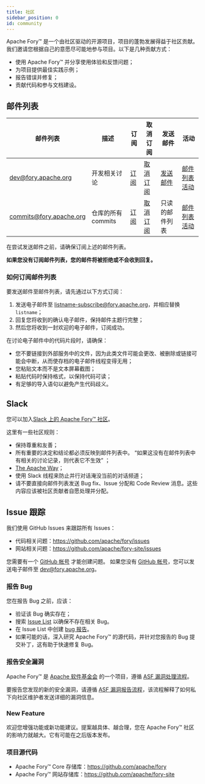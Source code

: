 ```yaml
---
title: 社区
sidebar_position: 0
id: community
---
```


Apache Fory™ 是一个由社区驱动的开源项目，项目的蓬勃发展得益于社区贡献。
我们邀请您根据自己的意愿尽可能地参与项目。以下是几种贡献方式：

- 使用 Apache Fory™ 并分享使用体验和反馈问题；
- 为项目提供最佳实践示例；
- 报告错误并修复；
- 贡献代码和参与文档建设。

## 邮件列表

| 邮件列表                | 描述               | 订阅                                             | 取消订阅                                               | 发送邮件                               | 活动                                                                       |
| ----------------------- | ------------------ | ------------------------------------------------ | ------------------------------------------------------ | -------------------------------------- | -------------------------------------------------------------------------- |
| dev@fory.apache.org     | 开发相关讨论       | [订阅](mailto:dev-subscribe@fory.apache.org)     | [取消订阅](mailto:dev-unsubscribe@fory.apache.org)     | [发送邮件](mailto:dev@fory.apache.org) | [邮件列表活动](https://lists.apache.org/list.html?dev@fory.apache.org)     |
| commits@fory.apache.org | 仓库的所有 commits | [订阅](mailto:commits-subscribe@fory.apache.org) | [取消订阅](mailto:commits-unsubscribe@fory.apache.org) | 只读的邮件列表                         | [邮件列表活动](https://lists.apache.org/list.html?commits@fory.apache.org) |

在尝试发送邮件之前，请确保订阅上述的邮件列表。

**如果您没有订阅邮件列表，您的邮件将被拒绝或不会收到回复。**

### 如何订阅邮件列表

要发送邮件至邮件列表，请先通过以下方式订阅：

1. 发送电子邮件至 listname-subscribe@fory.apache.org，并相应替换 `listname`；
2. 回复您将收到的确认电子邮件，保持邮件主题行完整；
3. 然后您将收到一封欢迎的电子邮件，订阅成功。

在讨论电子邮件中的代码片段时，请确保：

- 您不要链接到外部服务中的文件，因为此类文件可能会更改、被删除或链接可能会中断，从而使存档的电子邮件线程变得无用；
- 您粘贴文本而不是文本屏幕截图；
- 粘贴代码时保持格式，以保持代码可读；
- 有足够的导入语句以避免产生代码歧义。

## Slack

您可以加入[Slack 上的 Apache Fory™ 社区](https://join.slack.com/t/fory-project/shared_invite/zt-1u8soj4qc-ieYEu7ciHOqA2mo47llS8A)。

这里有一些社区规则：

- 保持尊重和友善；
- 所有重要的决定和结论都必须反映到邮件列表中。 “如果这没有在邮件列表中有相关的讨论记录，则代表它不生效” ；
- [The Apache Way](https://theapacheway.com/on-list/)；
- 使用 Slack 线程来防止并行对话淹没当前的对话频道；
- 请不要直接向邮件列表发送 Bug fix、Issue 分配和 Code Review 消息。这些内容应该被社区贡献者自愿处理并分配。

## Issue 跟踪

我们使用 GitHub Issues 来跟踪所有 Issues：

- 代码相关问题：https://github.com/apache/fory/issues
- 网站相关问题：https://github.com/apache/fory-site/issues

您需要有一个 [GitHub 帐号](https://github.com/signup) 才能创建问题。
如果您没有 [GitHub 帐号](https://github.com/signup)，您可以发送电子邮件至 dev@fory.apache.org。

### 报告 Bug

您在报告 Bug 之前，应该：

- 验证该 Bug 确实存在；
- 搜索 [Issue List](https://github.com/apache/fory/issues) 以确保不存在相关 Bug。
- 在 Issue List 中创建 [bug 报告](https://github.com/apache/fory/issues/new?assignees=&labels=bug&projects=&template=bug_report.yml)。
- 如果可能的话，深入研究 Apache Fory™ 的源代码，并针对您报告的 Bug 提交补丁，这有助于快速修复 Bug。

### 报告安全漏洞

Apache Fory™ 是 [Apache 软件基金会](https://apache.org/) 的一个项目，遵循 [ASF 漏洞处理流程](https://apache.org/security/#vulnerability-handling)。

要报告您发现的新的安全漏洞，请遵循 [ASF 漏洞报告流程](https://apache.org/security/#reporting-a-vulnerability)，该流程解释了如何私下向社区维护者发送详细的漏洞信息。

### New Feature

欢迎您增强功能或新功能建议。提案越具体、越合理，您在 Apache Fory™ 社区的影响力就越大。它有可能在之后版本发布。

### 项目源代码

- Apache Fory™ Core 存储库：https://github.com/apache/fory
- Apache Fory™ 网站存储库：https://github.com/apache/fory-site
